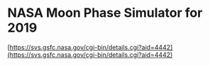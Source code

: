 # NASA Moon Phase Simulator for 2019

[https://svs.gsfc.nasa.gov/cgi-bin/details.cgi?aid=4442](https://svs.gsfc.nasa.gov/cgi-bin/details.cgi?aid=4442)

